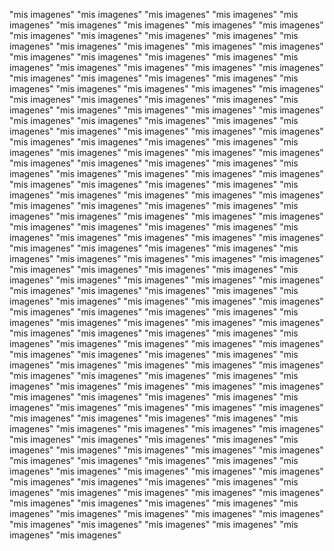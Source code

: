 "mis imagenes"
"mis imagenes"
"mis imagenes"
"mis imagenes"
"mis imagenes"
"mis imagenes"
"mis imagenes"
"mis imagenes"
"mis imagenes"
"mis imagenes"
"mis imagenes"
"mis imagenes"
"mis imagenes"
"mis imagenes"
"mis imagenes"
"mis imagenes"
"mis imagenes"
"mis imagenes"
"mis imagenes"
"mis imagenes"
"mis imagenes"
"mis imagenes"
"mis imagenes"
"mis imagenes"
"mis imagenes"
"mis imagenes"
"mis imagenes"
"mis imagenes"
"mis imagenes"
"mis imagenes"
"mis imagenes"
"mis imagenes"
"mis imagenes"
"mis imagenes"
"mis imagenes"
"mis imagenes"
"mis imagenes"
"mis imagenes"
"mis imagenes"
"mis imagenes"
"mis imagenes"
"mis imagenes"
"mis imagenes"
"mis imagenes"
"mis imagenes"
"mis imagenes"
"mis imagenes"
"mis imagenes"
"mis imagenes"
"mis imagenes"
"mis imagenes"
"mis imagenes"
"mis imagenes"
"mis imagenes"
"mis imagenes"
"mis imagenes"
"mis imagenes"
"mis imagenes"
"mis imagenes"
"mis imagenes"
"mis imagenes"
"mis imagenes"
"mis imagenes"
"mis imagenes"
"mis imagenes"
"mis imagenes"
"mis imagenes"
"mis imagenes"
"mis imagenes"
"mis imagenes"
"mis imagenes"
"mis imagenes"
"mis imagenes"
"mis imagenes"
"mis imagenes"
"mis imagenes"
"mis imagenes"
"mis imagenes"
"mis imagenes"
"mis imagenes"
"mis imagenes"
"mis imagenes"
"mis imagenes"
"mis imagenes"
"mis imagenes"
"mis imagenes"
"mis imagenes"
"mis imagenes"
"mis imagenes"
"mis imagenes"
"mis imagenes"
"mis imagenes"
"mis imagenes"
"mis imagenes"
"mis imagenes"
"mis imagenes"
"mis imagenes"
"mis imagenes"
"mis imagenes"
"mis imagenes"
"mis imagenes"
"mis imagenes"
"mis imagenes"
"mis imagenes"
"mis imagenes"
"mis imagenes"
"mis imagenes"
"mis imagenes"
"mis imagenes"
"mis imagenes"
"mis imagenes"
"mis imagenes"
"mis imagenes"
"mis imagenes"
"mis imagenes"
"mis imagenes"
"mis imagenes"
"mis imagenes"
"mis imagenes"
"mis imagenes"
"mis imagenes"
"mis imagenes"
"mis imagenes"
"mis imagenes"
"mis imagenes"
"mis imagenes"
"mis imagenes"
"mis imagenes"
"mis imagenes"
"mis imagenes"
"mis imagenes"
"mis imagenes"
"mis imagenes"
"mis imagenes"
"mis imagenes"
"mis imagenes"
"mis imagenes"
"mis imagenes"
"mis imagenes"
"mis imagenes"
"mis imagenes"
"mis imagenes"
"mis imagenes"
"mis imagenes"
"mis imagenes"
"mis imagenes"
"mis imagenes"
"mis imagenes"
"mis imagenes"
"mis imagenes"
"mis imagenes"
"mis imagenes"
"mis imagenes"
"mis imagenes"
"mis imagenes"
"mis imagenes"
"mis imagenes"
"mis imagenes"
"mis imagenes"
"mis imagenes"
"mis imagenes"
"mis imagenes"
"mis imagenes"
"mis imagenes"
"mis imagenes"
"mis imagenes"
"mis imagenes"
"mis imagenes"
"mis imagenes"
"mis imagenes"
"mis imagenes"
"mis imagenes"
"mis imagenes"
"mis imagenes"
"mis imagenes"
"mis imagenes"
"mis imagenes"
"mis imagenes"
"mis imagenes"
"mis imagenes"
"mis imagenes"
"mis imagenes"
"mis imagenes"
"mis imagenes"
"mis imagenes"
"mis imagenes"
"mis imagenes"
"mis imagenes"
"mis imagenes"
"mis imagenes"
"mis imagenes"
"mis imagenes"
"mis imagenes"
"mis imagenes"
"mis imagenes"
"mis imagenes"
"mis imagenes"
"mis imagenes"
"mis imagenes"
"mis imagenes"
"mis imagenes"
"mis imagenes"
"mis imagenes"
"mis imagenes"
"mis imagenes"
"mis imagenes"
"mis imagenes"
"mis imagenes"
"mis imagenes"
"mis imagenes"
"mis imagenes"
"mis imagenes"
"mis imagenes"
"mis imagenes"
"mis imagenes"
"mis imagenes"
"mis imagenes"
"mis imagenes"
"mis imagenes"
"mis imagenes"
"mis imagenes"
"mis imagenes"

